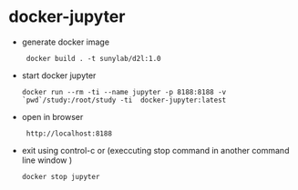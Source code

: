 # docker-jupyter

- generate docker image

   ``` 
    docker build . -t sunylab/d2l:1.0 
   ```

- start docker jupyter
   ```
   docker run --rm -ti --name jupyter -p 8188:8188 -v `pwd`/study:/root/study -ti  docker-jupyter:latest 
   ```

- open in browser

   ```
    http://localhost:8188
   ```

- exit using control-c or (execcuting stop command in another command line window )
   ```
   docker stop jupyter
   ```

